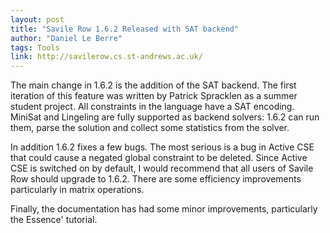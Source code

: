 ```yaml
---
layout: post
title: "Savile Row 1.6.2 Released with SAT backend"
author: "Daniel Le Berre"
tags: Tools
link: http://savilerow.cs.st-andrews.ac.uk/
---
```

The main change in 1.6.2 is the addition of the SAT backend. The first iteration of this feature was written by Patrick Spracklen as a summer student project. All constraints in the language have a SAT encoding. MiniSat and Lingeling are fully supported as backend solvers: 1.6.2 can run them, parse the solution and collect some statistics from the solver.

In addition 1.6.2 fixes a few bugs. The most serious is a bug in Active CSE that could cause a negated global constraint to be deleted. Since Active CSE is switched on by default, I would recommend that all users of Savile Row should upgrade to 1.6.2. There are some efficiency improvements particularly in matrix operations.

Finally, the documentation has had some minor improvements, particularly the Essence' tutorial.
